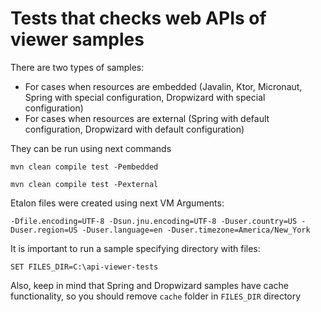 
# Tests that checks web APIs of viewer samples

There are two types of samples:

* For cases when resources are embedded (Javalin, Ktor, Micronaut, Spring with special configuration, Dropwizard with special configuration)
* For cases when resources are external (Spring with default configuration, Dropwizard with default configuration)

They can be run using next commands

```shell
mvn clean compile test -Pembedded
```

```shell
mvn clean compile test -Pexternal
```

Etalon files were created using next VM Arguments:

```
-Dfile.encoding=UTF-8 -Dsun.jnu.encoding=UTF-8 -Duser.country=US -Duser.region=US -Duser.language=en -Duser.timezone=America/New_York
```

It is important to run a sample specifying directory with files:

```shell
SET FILES_DIR=C:\api-viewer-tests
```

Also, keep in mind that Spring and Dropwizard samples have cache functionality, so you should remove `cache` folder in `FILES_DIR` directory

